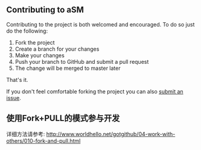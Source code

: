 Contributing to aSM
------------------------------------

Contributing to the project is both welcomed and encouraged. To do so just do the following:

1. Fork the project
2. Create a branch for your changes
3. Make your changes
4. Push your branch to GitHub and submit a pull request
5. The change will be merged to master later

That's it. 

If you don't feel comfortable forking the project you can also [submit an issue](https://github.com/zfdang/asm-android-client-for-newsmth/issues).


使用Fork+PULL的模式参与开发
------------------------------------
详细方法请参考:
http://www.worldhello.net/gotgithub/04-work-with-others/010-fork-and-pull.html
